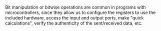 Bit manipulation or bitwise operations are common in programs with microcontrollers, since they allow us to configure the registers to use the included hardware, access the input and output ports, make "quick calculations", verify the authenticity of the sent/received data, etc.
